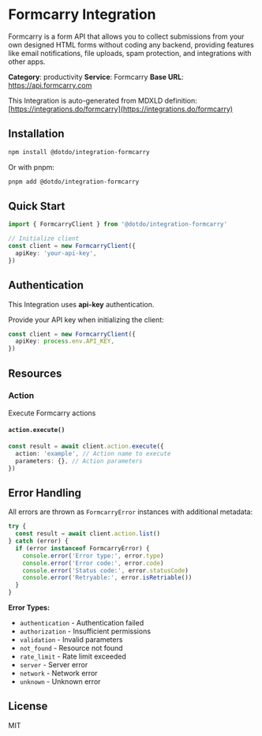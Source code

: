 # Formcarry Integration

Formcarry is a form API that allows you to collect submissions from your own designed HTML forms without coding any backend, providing features like email notifications, file uploads, spam protection, and integrations with other apps.

**Category**: productivity
**Service**: Formcarry
**Base URL**: https://api.formcarry.com

This Integration is auto-generated from MDXLD definition: [https://integrations.do/formcarry](https://integrations.do/formcarry)

## Installation

```bash
npm install @dotdo/integration-formcarry
```

Or with pnpm:

```bash
pnpm add @dotdo/integration-formcarry
```

## Quick Start

```typescript
import { FormcarryClient } from '@dotdo/integration-formcarry'

// Initialize client
const client = new FormcarryClient({
  apiKey: 'your-api-key',
})
```

## Authentication

This Integration uses **api-key** authentication.

Provide your API key when initializing the client:

```typescript
const client = new FormcarryClient({
  apiKey: process.env.API_KEY,
})
```

## Resources

### Action

Execute Formcarry actions

#### `action.execute()`

```typescript
const result = await client.action.execute({
  action: 'example', // Action name to execute
  parameters: {}, // Action parameters
})
```

## Error Handling

All errors are thrown as `FormcarryError` instances with additional metadata:

```typescript
try {
  const result = await client.action.list()
} catch (error) {
  if (error instanceof FormcarryError) {
    console.error('Error type:', error.type)
    console.error('Error code:', error.code)
    console.error('Status code:', error.statusCode)
    console.error('Retryable:', error.isRetriable())
  }
}
```

**Error Types:**

- `authentication` - Authentication failed
- `authorization` - Insufficient permissions
- `validation` - Invalid parameters
- `not_found` - Resource not found
- `rate_limit` - Rate limit exceeded
- `server` - Server error
- `network` - Network error
- `unknown` - Unknown error

## License

MIT

